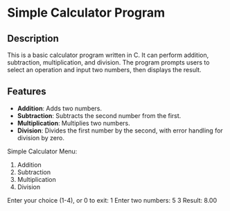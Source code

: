 # Simple Calculator Program

## Description

This is a basic calculator program written in C. It can perform addition, subtraction, multiplication, and division. The program prompts users to select an operation and input two numbers, then displays the result.

## Features

- **Addition**: Adds two numbers.
- **Subtraction**: Subtracts the second number from the first.
- **Multiplication**: Multiplies two numbers.
- **Division**: Divides the first number by the second, with error handling for division by zero.

 
Simple Calculator Menu:
1. Addition
2. Subtraction
3. Multiplication
4. Division

Enter your choice (1-4), or 0 to exit: 1
Enter two numbers: 5 3
Result: 8.00
